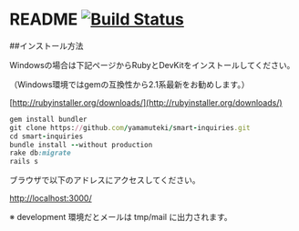 # README [![Build Status](https://travis-ci.org/yamamuteki/smart-inquiries.svg?branch=master)](https://travis-ci.org/yamamuteki/smart-inquiries)

##インストール方法

Windowsの場合は下記ページからRubyとDevKitをインストールしてください。

（Windows環境ではgemの互換性から2.1系最新をお勧めします。）

[http://rubyinstaller.org/downloads/](http://rubyinstaller.org/downloads/)

```ruby
gem install bundler
git clone https://github.com/yamamuteki/smart-inquiries.git
cd smart-inquiries
bundle install --without production
rake db:migrate
rails s
```

ブラウザで以下のアドレスにアクセスしてください。

[http://localhost:3000/](http://localhost:3000/)

※ development 環境だとメールは tmp/mail に出力されます。
